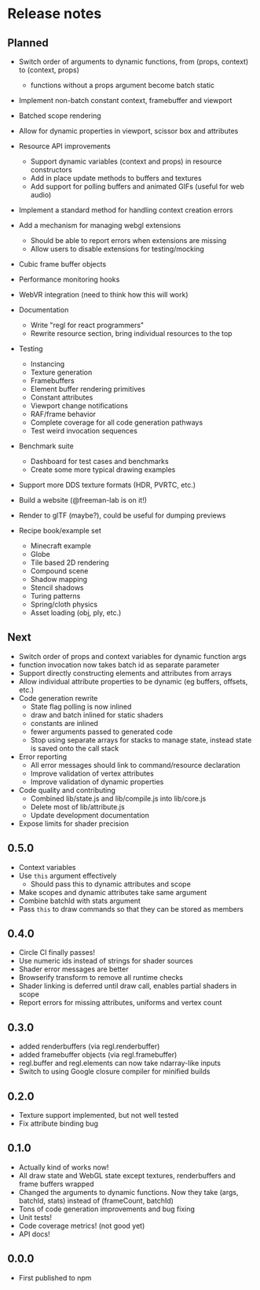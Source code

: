 # Release notes

## Planned

* Switch order of arguments to dynamic functions, from (props, context) to (context, props)
    + functions without a props argument become batch static
* Implement non-batch constant context, framebuffer and viewport
* Batched scope rendering

* Allow for dynamic properties in viewport, scissor box and attributes
* Resource API improvements
    + Support dynamic variables (context and props) in resource constructors
    + Add in place update methods to buffers and textures
    + Add support for polling buffers and animated GIFs (useful for web audio)
* Implement a standard method for handling context creation errors
* Add a mechanism for managing webgl extensions
    + Should be able to report errors when extensions are missing
    + Allow users to disable extensions for testing/mocking
* Cubic frame buffer objects
* Performance monitoring hooks
* WebVR integration (need to think how this will work)
* Documentation
    + Write "regl for react programmers"
    + Rewrite resource section, bring individual resources to the top
* Testing
    + Instancing
    + Texture generation
    + Framebuffers
    + Element buffer rendering primitives
    + Constant attributes
    + Viewport change notifications
    + RAF/frame behavior
    + Complete coverage for all code generation pathways
    + Test weird invocation sequences
* Benchmark suite
    + Dashboard for test cases and benchmarks
    + Create some more typical drawing examples
* Support more DDS texture formats (HDR, PVRTC, etc.)
* Build a website (@freeman-lab is on it!)
* Render to glTF (maybe?), could be useful for dumping previews
* Recipe book/example set
    + Minecraft example
    + Globe
    + Tile based 2D rendering
    + Compound scene
    + Shadow mapping
    + Stencil shadows
    + Turing patterns
    + Spring/cloth physics
    + Asset loading (obj, ply, etc.)

## Next

* Switch order of props and context variables for dynamic function args
* function invocation now takes batch id as separate parameter
* Support directly constructing elements and attributes from arrays
* Allow individual attribute properties to be dynamic (eg buffers, offsets, etc.)
* Code generation rewrite
    + State flag polling is now inlined
    + draw and batch inlined for static shaders
    + constants are inlined
    + fewer arguments passed to generated code
    + Stop using separate arrays for stacks to manage state, instead state is saved onto the call stack
* Error reporting
    + All error messages should link to command/resource declaration
    + Improve validation of vertex attributes
    + Improve validation of dynamic properties
* Code quality and contributing
    + Combined lib/state.js and lib/compile.js into lib/core.js
    + Delete most of lib/attribute.js
    + Update development documentation
* Expose limits for shader precision

## 0.5.0

* Context variables
* Use `this` argument effectively
    * Should pass this to dynamic attributes and scope
* Make scopes and dynamic attributes take same argument
* Combine batchId with stats argument
* Pass `this` to draw commands so that they can be stored as members

## 0.4.0

* Circle CI finally passes!
* Use numeric ids instead of strings for shader sources
* Shader error messages are better
* Browserify transform to remove all runtime checks
* Shader linking is deferred until draw call, enables partial shaders in scope
* Report errors for missing attributes, uniforms and vertex count

## 0.3.0

* added renderbuffers (via regl.renderbuffer)
* added framebuffer objects (via regl.framebuffer)
* regl.buffer and regl.elements can now take ndarray-like inputs
* Switch to using Google closure compiler for minified builds

## 0.2.0

* Texture support implemented, but not well tested
* Fix attribute binding bug

## 0.1.0

* Actually kind of works now!
* All draw state and WebGL state except textures, renderbuffers and frame buffers wrapped
* Changed the arguments to dynamic functions.  Now they take (args, batchId, stats) instead of (frameCount, batchId)
* Tons of code generation improvements and bug fixing
* Unit tests!
* Code coverage metrics! (not good yet)
* API docs!

## 0.0.0

* First published to npm
